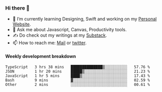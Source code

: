 ### Hi there 👋

- 🌱 I’m currently learning Designing, Swift and working on my [Personal Website](https://kvaishak.com/).
- 💬 Ask me about Javascript, Canvas,  Productivity tools. 
- :writing_hand: Do check out my writings at my [Substack](https://kvaishak.substack.com/).
- 📫 How to reach me: [Mail](mailto:vaishak.kaippanchery@gmail.com) or [twitter](https://twitter.com/kvaishack).


#### Weekly development breakdown

<!--START_SECTION:waka-->

```text
TypeScript   3 hrs 38 mins   ██████████████▒░░░░░░░░░░   57.76 %
JSON         1 hr 20 mins    █████▒░░░░░░░░░░░░░░░░░░░   21.23 %
JavaScript   1 hr 5 mins     ████▒░░░░░░░░░░░░░░░░░░░░   17.43 %
Bash         9 mins          ▓░░░░░░░░░░░░░░░░░░░░░░░░   02.59 %
Other        2 mins          ░░░░░░░░░░░░░░░░░░░░░░░░░   00.61 %
```

<!--END_SECTION:waka-->

